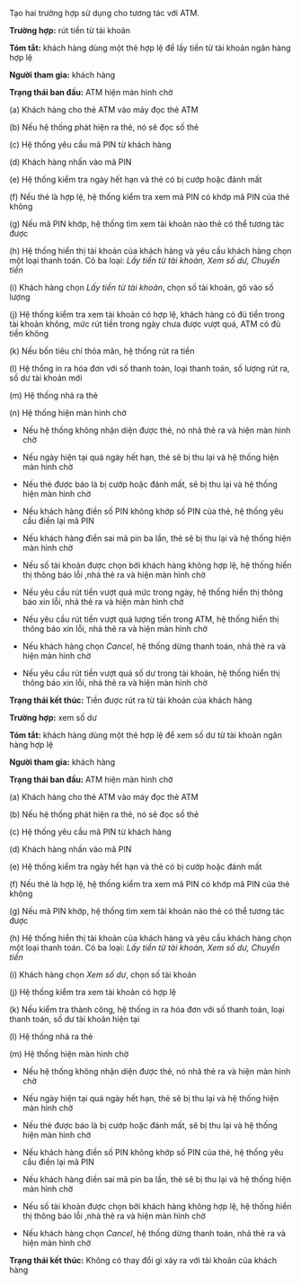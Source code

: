 Tạo hai trường hợp sử dụng cho tương tác với ATM.

**Trường hợp:** rút tiền từ tài khoản

**Tóm tắt:** khách hàng dùng một thẻ hợp lệ để lấy tiền từ tài khoản ngân hàng hợp lệ

**Người tham gia:** khách hàng

**Trạng thái ban đầu:** ATM hiện màn hình chờ


(a) Khách hàng cho thẻ ATM vào máy đọc thẻ ATM

(b) Nếu hệ thống phát hiện ra thẻ, nó sẽ đọc số thẻ

(c) Hệ thống yêu cầu mã PIN từ khách hàng

(d) Khách hàng nhấn vào mã PIN

(e) Hệ thống kiểm tra ngày hết hạn và thẻ có bị cướp hoặc đánh mất

(f) Nếu thẻ là hợp lệ, hệ thống kiểm tra xem mã PIN có khớp mã PIN của thẻ không

(g) Nếu mã PIN khớp, hệ thống tìm xem tài khoản nào thẻ có thể tương tác được

(h) Hệ thống hiển thị tài khoản của khách hàng và yêu cầu khách hàng chọn một loại thanh toán. Có ba loại: *Lấy tiền từ tài khoản, Xem số dư, Chuyển tiền*

(i) Khách hàng chọn *Lấy tiền từ tài khoản*, chọn số tài khoản, gõ vào số lượng

(j) Hệ thống kiểm tra xem tài khoản có hợp lệ, khách hàng có đủ tiền trong tài khoản không, mức rút tiền trong ngày chưa được vượt quá, ATM có đủ tiền không

(k) Nếu bốn tiêu chí thỏa mãn, hệ thống rút ra tiền

(l) Hệ thống in ra hóa đơn với số thanh toán, loại thanh toán, số lượng rút ra, số dư tài khoản mới

(m) Hệ thống nhả ra thẻ

(n) Hệ thống hiện màn hình chờ


* Nếu hệ thống không nhận diện được thẻ, nó nhả thẻ ra và hiện màn hình chờ

* Nếu ngày hiện tại quá ngày hết hạn, thẻ sẽ bị thu lại và hệ thống hiện màn hình chờ

* Nếu thẻ được báo là bị cướp hoặc đánh mất, sẽ bị thu lại và hệ thống hiện màn hình chờ

* Nếu khách hàng điền số PIN không khớp số PIN của thẻ, hệ thống yêu cầu điền lại mã PIN

* Nếu khách hàng điền sai mã pin ba lần, thẻ sẽ bị thu lại và hệ thống hiện màn hình chờ

* Nếu số tài khoản được chọn bởi khách hàng không hợp lệ, hệ thống hiển thị thông báo lỗi ,nhả thẻ ra và hiện màn hình chờ

* Nếu yêu cầu rút tiền vượt quá mức trong ngày, hệ thống hiển thị thông báo xin lỗi, nhả thẻ ra và hiện màn hình chờ

* Nếu yêu cầu rút tiền vượt quá lượng tiền trong ATM, hệ thống hiển thị thông báo xin lỗi, nhả thẻ ra và hiện màn hình chờ

* Nếu khách hàng chọn *Cancel*, hệ thống dừng thanh toán, nhả thẻ ra và hiện màn hình chờ

* Nếu yêu cầu rút tiền vượt quá số dư trong tài khoản, hệ thống hiển thị thông báo xin lỗi, nhả thẻ ra và hiện màn hình chờ

**Trạng thái kết thúc:** Tiền được rút ra từ tài khoản của khách hàng


**Trường hợp:** xem số dư

**Tóm tắt:** khách hàng dùng một thẻ hợp lệ để xem số dư từ tài khoản ngân hàng hợp lệ

**Người tham gia:** khách hàng

**Trạng thái ban đầu:** ATM hiện màn hình chờ


(a) Khách hàng cho thẻ ATM vào máy đọc thẻ ATM

(b) Nếu hệ thống phát hiện ra thẻ, nó sẽ đọc số thẻ

(c) Hệ thống yêu cầu mã PIN từ khách hàng

(d) Khách hàng nhấn vào mã PIN

(e) Hệ thống kiểm tra ngày hết hạn và thẻ có bị cướp hoặc đánh mất

(f) Nếu thẻ là hợp lệ, hệ thống kiểm tra xem mã PIN có khớp mã PIN của thẻ không

(g) Nếu mã PIN khớp, hệ thống tìm xem tài khoản nào thẻ có thể tương tác được

(h) Hệ thống hiển thị tài khoản của khách hàng và yêu cầu khách hàng chọn một loại thanh toán. Có ba loại: *Lấy tiền từ tài khoản, Xem số dư, Chuyển tiền*

(i) Khách hàng chọn *Xem số dư*, chọn số tài khoản

(j) Hệ thống kiểm tra xem tài khoản có hợp lệ

(k) Nếu kiểm tra thành công, hệ thống in ra hóa đơn với số thanh toán, loại thanh toán, số dư tài khoản hiện tại

(l) Hệ thống nhả ra thẻ

(m) Hệ thống hiện màn hình chờ

* Nếu hệ thống không nhận diện được thẻ, nó nhả thẻ ra và hiện màn hình chờ

* Nếu ngày hiện tại quá ngày hết hạn, thẻ sẽ bị thu lại và hệ thống hiện màn hình chờ

* Nếu thẻ được báo là bị cướp hoặc đánh mất, sẽ bị thu lại và hệ thống hiện màn hình chờ

* Nếu khách hàng điền số PIN không khớp số PIN của thẻ, hệ thống yêu cầu điền lại mã PIN

* Nếu khách hàng điền sai mã pin ba lần, thẻ sẽ bị thu lại và hệ thống hiện màn hình chờ

* Nếu số tài khoản được chọn bởi khách hàng không hợp lệ, hệ thống hiển thị thông báo lỗi ,nhả thẻ ra và hiện màn hình chờ

* Nếu khách hàng chọn *Cancel*, hệ thống dừng thanh toán, nhả thẻ ra và hiện màn hình chờ

**Trạng thái kết thúc:** Không có thay đổi gì xảy ra với tài khoản của khách hàng
